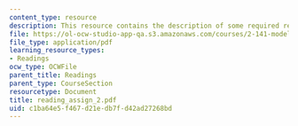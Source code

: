 ```yaml
---
content_type: resource
description: This resource contains the description of some required readings.
file: https://ol-ocw-studio-app-qa.s3.amazonaws.com/courses/2-141-modeling-and-simulation-of-dynamic-systems-fall-2006/c1ba64e5f467d21edb7fd42ad27268bd_reading_assign_2.pdf
file_type: application/pdf
learning_resource_types:
- Readings
ocw_type: OCWFile
parent_title: Readings
parent_type: CourseSection
resourcetype: Document
title: reading_assign_2.pdf
uid: c1ba64e5-f467-d21e-db7f-d42ad27268bd
---
```

